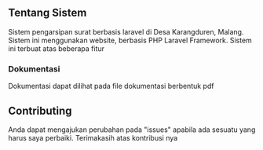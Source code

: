 

## Tentang Sistem
Sistem pengarsipan surat berbasis laravel di Desa Karangduren, Malang. Sistem ini menggunakan website, berbasis PHP Laravel Framework. Sistem ini terbuat atas beberapa fitur

### Dokumentasi
Dokumentasi dapat dilihat pada file dokumentasi berbentuk pdf

## Contributing
Anda dapat mengajukan perubahan pada "issues" apabila ada sesuatu yang harus saya perbaiki. Terimakasih atas kontribusi nya
